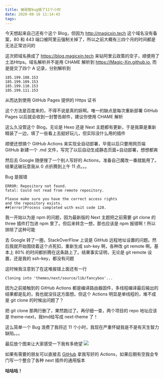 ```yaml
---
title: 被弱智bug搞了11个小时
date: 2020-08-16 11:14:43
tags:
---
```

今天想起来自己还有个这个 Blog，但因为 http://magicxin.tech 这个域名没有备案，80 和 443 端口被阿里云强制关掉了，所以之前大概有三四个月的时间都是无法正常访问的

这次把域名换成了 https://blog.magicxin.tech 来钻阿里云政策的空子，顺便用了土法Https。域名解析并不是用 CHAME 解析到 https://Magic-Xin.github.io, 而是提交了四个 A 记录，分别解析到

    185.199.108.153
    185.199.109.153
    185.199.110.153
    185.199.111.153

从而达到使用 GitHub Pages 提供的 Https 证书

这个方法是百度来的，不得不说是真的妖啊。唯一的缺点是每次重新部署 GitHub Pages 以后就会收到一封警告邮件，建议你使用 CHAME 解析

这么久没管这个 Blog，无论是 Hexo 还是 Next 主题都有更新，于是我算是重新精装了一边，填了一些看上去挺好玩儿，但实际没什么用的插件

顺便还想搞个 GitHub Actions 来实现全自动部署，毕竟以后只要用网页端 GitHub 新建一个 .md 文件，写完了以后自动生成静态页面+自动部署，想想都爽

然后去 Google 随便搜了一个别人写好的 Actions，准备自己魔改一番就能用了。结果这破玩意我从 0 点折腾到上午 11 点。。。

Bug 是报错
```
ERROR: Repository not found.
fatal: Could not read from remote repository.

Please make sure you have the correct access rights
and the repository exists.
##[error]Process completed with exit code 128.
```
我一开始以为是 npm 的问题，因为最新版的 Next 主题把之前需要 git clone 的 three 插件打包进 npm 里了。但后来转念一想，那也应该是 npm 报错啊！所以排除了这种可能

去 Google 转了一圈，StackOverFlow 上说是 GitHub 远程地址设置的问题。然后我就开始围绕着这个点死扣，重新生成 ssh-key 啊，各种改 git remote 啊。基本上 80% 的时间都折腾在这条路上了。结果事实证明，无论是 git remote 设置，还是我的 ssh-key，都没有问题

这时候我注意到了在这堆报错上面还有一行
```
Cloning into 'themes/next/source/lib/fancybox'...
```

因为之前接触到的 GitHub Actions 都是编译路由器固件，多线程编译最后输出的结果都是乱的，我也就没往这方面想。但这个 Actions 明显是单线程的，难不成是 git clone 的时候出问题了？

把 git clone 那两行删了，果然跑过了。再仔细一查，两个项目的 repo 地址应该是 theme-next，我tmd给写成 next-theme 了！

这么简单一个 Bug 浪费了我将近 11 个小时，我现在严重怀疑我是不是有天生智力缺陷。。。

最后放个图来让大家感受一下我有多绝望
![](https://magicxin-blog-image.oss-cn-beijing.aliyuncs.com/img/20200816115709.png)

如果有需要的朋友可以直接去 [GitHub](https://github.com/Magic-Xin/blog/tree/master/.github/workflows) 拿我写好的 Actions，如果后期有空我会专门写一个整合了各种 next 插件的通用版本

<b>咕咕咕！</b>